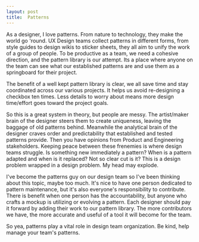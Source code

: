 ```yaml
---
layout: post
title:  Patterns
---
```

As a designer, I love patterns. From nature to technology, they make the world go 'round. 
UX Design teams collect patterns in different forms, from style guides to design wikis to sticker sheets, they all aim to unify the work of a group of people. To be productive as a team, we need a cohesive direction, and the pattern library is our attempt. Its a place where anyone on the team can see what our established patterns are and use them as a springboard for their project. 

The benefit of a well kept pattern library is clear, we all save time and stay coordinated across our various projects. It helps us avoid re-designing a checkbox ten times. Less details to worry about means more design time/effort goes toward the project goals.

So this is a great system in theory, but people are messy. The artist/maker brain of the designer steers them to create uniqueness, leaving the baggage of old patterns behind. Meanwhile the analytical brain of the designer craves order and predictability that established and tested patterns provide. Then you have opinions from Product and Engineering stakeholders. Keeping peace between these frenemies is where design teams struggle. Is something new immediately a pattern? When is a pattern adapted and when is it replaced? Not so clear cut is it? This is a design problem wrapped in a design problem. My head may explode.

I've become the patterns guy on our design team so I've been thinking about this topic, maybe too much. It's nice to have one person dedicated to pattern maintenance, but it's also everyone's responsibility to contribute. There is benefit when one person has the accountability, but anyone who crafts a mockup is utilizing or evolving a pattern. Each designer should pay it forward by adding their work to our pattern library. The more contributors we have, the more accurate and useful of a tool it will become for the team.

So yea, patterns play a vital role in design team organization. Be kind, help manage your team's patterns.
